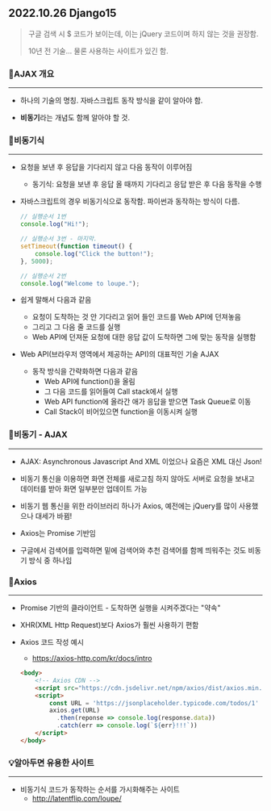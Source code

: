 ## 2022.10.26 Django15



> 구글 검색 시 $ 코드가 보이는데, 이는 jQuery 코드이며 하지 않는 것을 권장함.
>
> 10년 전 기술... 물론 사용하는 사이트가 있긴 함.



### 📌AJAX 개요

---

- 하나의 기술의 명칭. 자바스크립트 동작 방식을 같이 알아야 함.

- **비동기**라는 개념도 함께 알아야 할 것.



### 📌비동기식

---

- 요청을 보낸 후 응답을 기다리지 않고 다음 동작이 이루어짐

  - 동기식: 요청을 보낸 후 응답 올 때까지 기다리고 응답 받은 후 다음 동작을 수행

- 자바스크립트의 경우 비동기식으로 동작함. 파이썬과 동작하는 방식이 다름.

  ```javascript
  // 실행순서 1번
  console.log("Hi!");
  
  // 실행순서 3번 - 마지막.
  setTimeout(function timeout() {
      console.log("Click the button!");
  }, 5000);
  
  // 실행순서 2번
  console.log("Welcome to loupe.");
  ```

  

- 쉽게 말해서 다음과 같음

  - 요청이 도착하는 것 안 기다리고 읽어 들인 코드를 Web API에 던져놓음
  - 그리고 그 다음 줄 코드를 실행
  - Web API에 던져둔 요청에 대한 응답 값이 도착하면 그에 맞는 동작을 실행함

- Web API(브라우저 영역에서 제공하는 API)의 대표적인 기술 AJAX

  - 동작 방식을 간략화하면 다음과 같음
    - Web API에 function()을 올림
    - 그 다음 코드를 읽어들여 Call stack에서 실행
    - Web API function에 올라간 애가 응답을 받으면 Task Queue로 이동
    - Call Stack이 비어있으면 function을 이동시켜 실행



### 📌비동기 - AJAX

---

- AJAX: Asynchronous Javascript And XML 이었으나 요즘은 XML 대신 Json!

- 비동기 통신을 이용하면 화면 전체를 새로고침 하지 않아도 서버로 요청을 보내고 데이터를 받아 화면 일부분만 업데이트 가능

- 비동기 웹 통신을 위한 라이브러리 하나가 Axios, 예전에는 jQuery를 많이 사용했으나 대세가 바뀜!

- Axios는 Promise 기반임

- 구글에서 검색어를 입력하면 밑에 검색어와 추천 검색어를 함께 띄워주는 것도 비동기 방식 중 하나임



### 📌Axios

---

- Promise 기반의 클라이언트 - 도착하면 실행을 시켜주겠다는 "약속"

- XHR(XML Http Request)보다 Axios가 훨씬 사용하기 편함

- Axios 코드 작성 예시

  - https://axios-http.com/kr/docs/intro

  ```html
  <body>
      <!-- Axios CDN -->
      <script src="https://cdn.jsdelivr.net/npm/axios/dist/axios.min.js"></script>
      <script>
          const URL = 'https://jsonplaceholder.typicode.com/todos/1'
          axios.get(URL)
          	.then(reponse => console.log(response.data))
          	.catch(err => console.log(`${err}!!!`))
      </script>
  </body>
  ```

  



### 💡알아두면 유용한 사이트

---

- 비동기식 코드가 동작하는 순서를 가시화해주는 사이트
  - http://latentflip.com/loupe/
